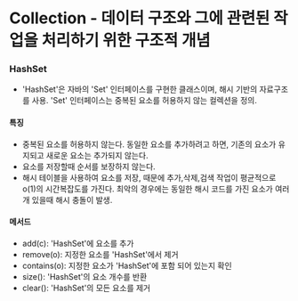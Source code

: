 # Collection - 데이터 구조와 그에 관련된 작업을 처리하기 위한 구조적 개념

### HashSet
- 'HashSet'은 자바의 'Set' 인터페이스를 구현한 클래스이며, 해시 기반의 자료구조를 사용. 
'Set' 인터페이스는 중복된 요소를 허용하지 않는 컬렉션을 정의.

#### 특징
- 중복된 요소를 허용하지 않는다. 동일한 요소를 추가하려고 하면, 기존의 요소가 유지되고 새로운 요소는 추가되지 않는다.
- 요소를 저장할때 순서를 보장하지 않는다.
- 해시 테이블을 사용하여 요소를 저장, 때문에 추가,삭제,검색 작업이 평균적으로 o(1)의 시간복잡도를 가진다.
최악의 경우에는 동일한 해시 코드를 가진 요소가 여러개 있을때 해시 충돌이 발생.

#### 메서드
- add(c): 'HashSet'에 요소를 추가
- remove(o): 지정한 요소를 'HashSet'에서 제거
- contains(o): 지정한 요소가 'HashSet'에 포함 되어 있는지 확인
- size(): 'HashSet'의 요소 개수를 반환
- clear(): 'HashSet'의 모든 요소를 제거